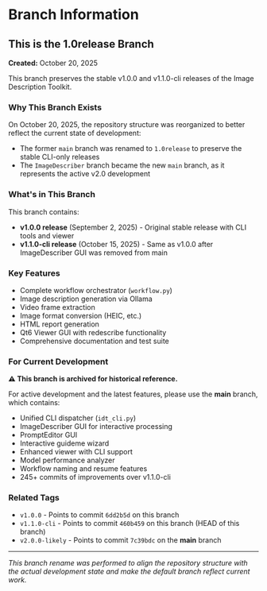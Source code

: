 # Branch Information

## This is the 1.0release Branch

**Created:** October 20, 2025

This branch preserves the stable v1.0.0 and v1.1.0-cli releases of the Image Description Toolkit.

### Why This Branch Exists

On October 20, 2025, the repository structure was reorganized to better reflect the current state of development:

- The former `main` branch was renamed to `1.0release` to preserve the stable CLI-only releases
- The `ImageDescriber` branch became the new `main` branch, as it represents the active v2.0 development

### What's in This Branch

This branch contains:
- **v1.0.0 release** (September 2, 2025) - Original stable release with CLI tools and viewer
- **v1.1.0-cli release** (October 15, 2025) - Same as v1.0.0 after ImageDescriber GUI was removed from main

### Key Features

- Complete workflow orchestrator (`workflow.py`)
- Image description generation via Ollama
- Video frame extraction
- Image format conversion (HEIC, etc.)
- HTML report generation
- Qt6 Viewer GUI with redescribe functionality
- Comprehensive documentation and test suite

### For Current Development

**⚠️ This branch is archived for historical reference.**

For active development and the latest features, please use the **main** branch, which contains:
- Unified CLI dispatcher (`idt_cli.py`)
- ImageDescriber GUI for interactive processing
- PromptEditor GUI
- Interactive guideme wizard
- Enhanced viewer with CLI support
- Model performance analyzer
- Workflow naming and resume features
- 245+ commits of improvements over v1.1.0-cli

### Related Tags

- `v1.0.0` - Points to commit `6dd2b5d` on this branch
- `v1.1.0-cli` - Points to commit `460b459` on this branch (HEAD of this branch)
- `v2.0.0-likely` - Points to commit `7c39bdc` on the **main** branch

---

*This branch rename was performed to align the repository structure with the actual development state and make the default branch reflect current work.*
